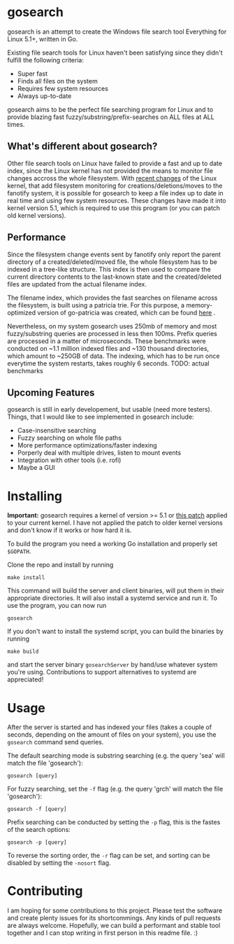 gosearch
========
gosearch is an attempt to create the Windows file search tool Everything for Linux 5.1+, written in Go.

Existing file search tools for Linux haven't been satisfying since they didn't fulfill the following criteria:

* Super fast
* Finds all files on the system
* Requires few system resources
* Always up-to-date

gosearch aims to be the perfect file searching program for Linux and to provide blazing fast fuzzy/substring/prefix-searches on ALL files at ALL times.

What's different about gosearch?
--------------------------------
Other file search tools on Linux have failed to provide a fast and up to date index, since the Linux kernel has not provided the means to monitor file changes accross the whole filesystem. With [recent changes](https://lkml.org/lkml/2019/3/1/400 "fanotify patch") of the Linux kernel, that add filesystem monitoring for creations/deletions/moves to the fanotify system, it is possible for gosearch to keep a file index up to date in real time and using few system resources. These changes have made it into kernel version 5.1, which is required to use this program (or you can patch old kernel versions).

Performance
-----------
Since the filesystem change events sent by fanotify only report the parent directory of a created/deleted/moved file, the whole filesystem has to be indexed in a tree-like structure. This index is then used to compare the current directory contents to the last-known state and the created/deleted files are updated from the actual filename index.

The filename index, which provides the fast searches on filename across the filesystem, is built using a patricia trie. For this purpose, a memory-optimized version of go-patricia was created, which can be found [here](https://github.com/ozeidan/go-patricia/commits?author=ozeidan) .

Nevertheless, on my system gosearch uses 250mb of memory and most fuzzy/substring queries are processed in less then 100ms. Prefix queries are processed in a matter of microseconds. These benchmarks were conducted on ~1.1 million indexed files and ~130 thousand directories, which amount to ~250GB of data. The indexing, which has to be run once everytime the system restarts, takes roughly 6 seconds.
TODO: actual benchmarks

Upcoming Features
------------------
gosearch is still in early developement, but usable (need more testers). Things, that I would like to see implemented in gosearch include:

* Case-insensitive searching
* Fuzzy searching on whole file paths
* More performance optimizations/faster indexing
* Porperly deal with multiple drives, listen to mount events
* Integration with other tools (i.e. rofi)
* Maybe a GUI

Installing
==========
**Important:** gosearch requires a kernel of version >= 5.1 or [this patch](https://lkml.org/lkml/2019/3/1/400) applied to your current kernel. I have not applied the patch to older kernel versions and don't know if it works or how hard it is.

To build the program you need a working Go installation and properly set `$GOPATH`.

Clone the repo and install by running

	make install

This command will build the server and client binaries, will put them in their appropriate directories. It will also install a systemd service and run it. To use the program, you can now run

	gosearch

If you don't want to install the systemd script, you can build the binaries by running

	make build

and start the server binary `gosearchServer` by hand/use whatever system you're using.
Contributions to support alternatives to systemd are appreciated!

Usage
=====
After the server is started and has indexed your files (takes a couple of seconds, depending on the amount of files on your system), you use the `gosearch` command send queries.

The default searching mode is substring searching (e.g. the query 'sea' will match the file 'gosearch'):

	gosearch [query]

For fuzzy searching, set the `-f` flag (e.g. the query 'grch' will match the file 'gosearch'):

	gosearch -f [query]

Prefix searching can be conducted by setting the `-p` flag, this is the fastes of the search options:

	gosearch -p [query]

To reverse the sorting order, the `-r` flag can be set, and sorting can be disabled by setting the `-nosort` flag.

Contributing
============
I am hoping for some contributions to this project. Please test the software and create plenty issues for its shortcommings. Any kinds of pull requests are always welcome. Hopefully, we can build a performant and stable tool together and I can stop writing in first person in this readme file. :)
